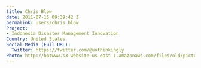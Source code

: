 ```yaml
---
title: Chris Blow
date: 2011-07-15 09:39:42 Z
permalink: users/chris_blow
Project:
- Indonesia Disaster Management Innovation
Country: United States
Social Media (Full URL):
  Twitter: https://twitter.com/@unthinkingly
Photo: http://hotwww.s3-website-us-east-1.amazonaws.com/files/old/pictures/picture-16-1433268781.jpg
---
```


